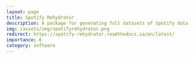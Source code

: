 ```yaml
---
layout: page
title: Spotify Rehydrator
description: A package for generating full datasets of Spotify data
img: /assets/img/spotifyrehydrator.png
redirect: https://spotify-rehydrator.readthedocs.io/en/latest/
importance: 6
category: software
---
```

